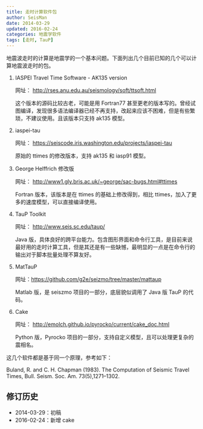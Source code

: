 ```yaml
---
title: 走时计算软件包
author: SeisMan
date: 2014-03-29
updated: 2016-02-24
categories: 地震学软件
tags: [走时, TauP]
---
```


地震波走时的计算是地震学的一个基本问题。下面列出几个目前已知的几个可以计算地震波走时的包。

<!--more-->

1.  IASPEI Travel Time Software - AK135 version

    网址： <http://rses.anu.edu.au/seismology/soft/ttsoft.html>

    这个版本的源码比较古老，可能是用 Fortran77 甚至更老的版本写的。曾经试图编译，发现很多语法编译器已经不再支持，改起来应该不困难，但是有些繁琐，不建议使用。且该版本只支持 ak135 模型。

2.  iaspei-tau

    网址： <https://seiscode.iris.washington.edu/projects/iaspei-tau>

    原始的 ttimes 的修改版本，支持 ak135 和 iasp91 模型。

3.  George Helffrich 修改版

    网址： <http://www1.gly.bris.ac.uk/~george/sac-bugs.html#ttimes>

    Fortran 版本，该版本是在 ttimes 的基础上修改得到，相比 ttimes，加入了更多的速度模型，可以直接编译使用。

4.  TauP Toolkit

    网址： <http://www.seis.sc.edu/taup/>

    Java 版，具体良好的跨平台能力。包含图形界面和命令行工具，是目前来说最好用的走时计算工具，但是其还是有一些缺憾，最明显的一点是在命令行的输出对于脚本批量处理不算友好。

5.  MatTauP

    网址：<https://github.com/g2e/seizmo/tree/master/mattaup>

    Matlab 版，是 seiszmo 项目的一部分，底层貌似调用了 Java 版 TauP 的代码。

6.  Cake

    网址： <http://emolch.github.io/pyrocko/current/cake_doc.html>

    Python 版，Pyrocko 项目的一部分，支持自定义模型，且可以处理更复杂的震相名。

这几个软件都是基于同一个原理，参考如下：

Buland, R. and C. H. Chapman (1983). The Computation of Seismic Travel Times,
Bull. Seism. Soc. Am. 73(5),1271–1302.

## 修订历史

-   2014-03-29：初稿
-   2016-02-24：新增 cake

